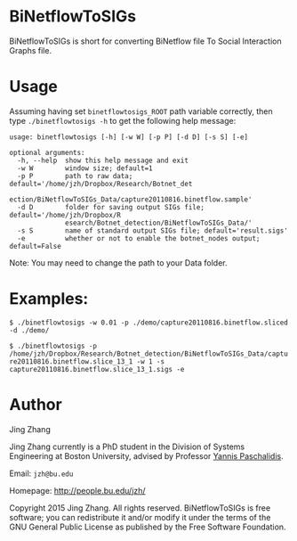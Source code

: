 BiNetflowToSIGs
======

BiNetflowToSIGs is short for converting BiNetflow file To Social Interaction Graphs file.


Usage
=====
Assuming having set `binetflowtosigs_ROOT` path variable correctly, then type `./binetflowtosigs -h` to get the following help message:
```
usage: binetflowtosigs [-h] [-w W] [-p P] [-d D] [-s S] [-e]

optional arguments:
  -h, --help  show this help message and exit
  -w W        window size; default=1
  -p P        path to raw data; default='/home/jzh/Dropbox/Research/Botnet_det
              ection/BiNetflowToSIGs_Data/capture20110816.binetflow.sample'
  -d D        folder for saving output SIGs file; default='/home/jzh/Dropbox/R
              esearch/Botnet_detection/BiNetflowToSIGs_Data/'
  -s S        name of standard output SIGs file; default='result.sigs'
  -e          whether or not to enable the botnet_nodes output; default=False
```

Note: You may need to change the path to your Data folder.

Examples:
====

 `$ ./binetflowtosigs -w 0.01 -p ./demo/capture20110816.binetflow.sliced -d ./demo/`
 
 `$ ./binetflowtosigs -p /home/jzh/Dropbox/Research/Botnet_detection/BiNetflowToSIGs_Data/capture20110816.binetflow.slice_13_1 -w 1 -s capture20110816.binetflow.slice_13_1.sigs -e`


Author
=============
Jing Zhang

Jing Zhang currently is a PhD student in the Division of Systems Engineering at Boston University, advised by Professor [Yannis Paschalidis](http://sites.bu.edu/paschalidis/).


Email: `jzh@bu.edu`

Homepage: http://people.bu.edu/jzh/


Copyright 2015 Jing Zhang. All rights reserved. BiNetflowToSIGs is free software; you can redistribute it and/or modify it under
the terms of the GNU General Public License as published by the Free Software Foundation.
